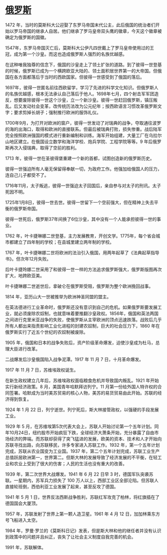 # <u>俄罗斯</u>

1472 年，当时的莫斯科大公迎娶了东罗马帝国末代公主，此后俄国的统治者们开始以罗马帝国的继承人自居。他们继承了罗马皇帝双头鹰的徽章，今天这个徽章被确定为俄罗斯的国徽。  

1547年，东罗马帝国灭亡后，莫斯科大公伊凡四世戴上了罗马皇帝使用过的王冠，成为第一个沙皇。而这也造成俄罗斯人强烈的名族优越感。  

在这种唯我独尊的信念下，俄国的沙皇走上了领土扩张的道路。到了彼得一世登基的时候，俄罗斯已成为一个横跨欧亚大陆的、领土面积居世界第一的大帝国。但俄国在各方面都落后于当时的西欧国家。但彼得一世感受到了俄国的落后。  

1697年，彼得一世匿名前往西欧留学，学习了先进的科学文化知识。但俄罗斯人的名族优越感，根本无法承认自己落后于他人。1698年七月，四个射击军军团造反，想要废除彼得一世这个沙皇，立一个新沙皇。彼得一世赶回俄罗斯，镇压叛乱。后又发动社会变革，改传统历法改为公元纪年；按西欧语言习惯改革俄罗斯文字；要求剪掉长胡子；强制推行欧洲的服饰礼仪。  

1700年9月，为打开对欧洲的窗户，彼得一世发动了对瑞典的战争，夺取通往波罗的海的出海口，取得和欧洲的直接联系。但最后被瑞典打败，损失惨重。战后陆军完全按照欧洲强国的模式进行重新编制和训练。海军开始组建，大量工厂在乌拉尔山地区建立。在俄国设立数学和海洋学校、炮兵学院、工程学院等等。9 年后俄罗斯再次入侵瑞典，取得了空前的胜利。  

1713 年，彼得一世在圣彼得堡重建一个新的首都，试图创造新的俄罗斯历史。  

彼得一世强迫所有人毫无保留得奉献一切，为政府工作。他强加给俄国人的压力，连自己儿子都受不了。  

1716年11月，太子叛逃，彼得一世强迫太子回国后，亲自参与对太子的刑讯。太子死因不明。  

1725年1月8日，彼得一世去世。彼得一世留下一个空前强大，但在精神上失去平衡的俄罗斯帝国。  

彼得一世死后，俄罗斯37年间换了6位沙皇，其中没有一个人能承担彼得一世的事业。  

1762 年，叶卡捷琳娜二世登基，主力发展教育，开创文学。1775年，每个省会城市都建立了四年制的学校；在县城里建立两年制的学校。  

1767 年，叶卡捷琳娜二世将欧洲的法治引入俄国，用两年起草了《法典起草指导书》。但次年12月失败。  

后叶卡捷玲娜二世采用了和彼得一世一样的方法追求俄罗斯强大，俄罗斯版图再次扩大，地跨欧亚美。  

叶卡捷琳娜二世逝世后，拿破仑在俄罗斯受阻，俄罗斯为整个欧洲挽回战事。

1814 年，亚历山大一世被推举为欧洲神圣同盟的盟主。  

在英法德进行工业革命时，俄罗斯还没有意识到自己的危机。如果俄罗斯要发展工业，就必须废除农奴制，也就意味着要推翻沙皇政权。1856年，俄国和英法两国之间进行克里米亚战争的失败，使俄罗斯从主宰欧洲的顶点迅速跌落。战败后几乎所有人都出来指责影响工业化进程的封建农奴制，巨大的社会压力下，1860 年在俄罗斯实行了近五个世纪的农奴制被废除。  

1905 年，俄国和日本的战争失败后，资产阶级革命爆发，迫使沙皇成为杜马，总理大臣进行改革。  

二战爆发后沙皇俄国陷入战争泥潭。1917 年 11 月 7 日，十月革命爆发。   

1917 年 11 月 7 日，苏维埃政权诞生。  

在新生政权建立几年后，苏维埃政权面临粮食危机并导致国内叛乱。1921 年开始实行新经济政策。8 月，美国青年哈默拜访列宁。11 月第一份给外国人特许权的合同签署。哈默成为当时美苏贸易的核心人物，美苏的易货贸易由此开始。苏联的经济得到恢复。  

1924 年 1 月 22 日，列宁逝世。列宁死后，斯大林接管政权，以强硬的手段发展工业。  

1929 年 5 月，在苏维埃第5次代表大会上，苏联人开始讨论第一个五年计划。同年10月24日，纽约股市开始疯狂下跌，全球经济大萧条开始，充分暴露了自由市场经济的弊端。而苏联却获得了突飞猛进的发展，欧美的资本、技术和人才开始向苏联寻找出路，向苏联移民，许多专家进入苏联工作。1932 年，第一个五年计划完成，苏联从农业国变为工业国。1937 年，第二个五年计划完成，苏联工业生产总值跃居欧洲第一，世界第二。但斯大林的发展导致了经济发展的不平衡，在轻工业和农业上受到了很大的伤害；人民的生活也没有重大的改善。  

1939 年，第二次世界大战爆发。1941 年 6 月 22 日早 3 时，德国军队突袭苏联。一星期内，苏军兵力损失了 100 万人以上，西部工业区全部沦陷。但苏联人直接轮班倒，西伯利亚工业发展了起来，甚至反攻了德国。  

1941 年 5 月 1 日，世界反法西斯战争胜利，苏联红军攻克了柏林，将红旗插在了德国国会大厦顶。  

1957 年，苏联发射了世界上第一颗人造卫星。1961 年 4 月 12 日，加加林乘东方号飞船进入太空。

1984 年，罗曼·罗兰的《莫斯科日记》发表，但是斯大林和他的继任者并没有认识到政策中的问题并且纠正，丧失了让社会主义制度自我完善的机会。

1991 年，苏联解体。



